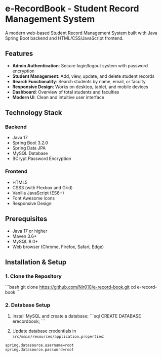 # e-RecordBook - Student Record Management System

A modern web-based Student Record Management System built with Java Spring Boot backend and HTML/CSS/JavaScript frontend.

## Features

- **Admin Authentication**: Secure login/logout system with password encryption
- **Student Management**: Add, view, update, and delete student records
- **Search Functionality**: Search students by name, email, or faculty
- **Responsive Design**: Works on desktop, tablet, and mobile devices
- **Dashboard**: Overview of total students and faculties
- **Modern UI**: Clean and intuitive user interface

## Technology Stack

### Backend
- Java 17
- Spring Boot 3.2.0
- Spring Data JPA
- MySQL Database
- BCrypt Password Encryption

### Frontend
- HTML5
- CSS3 (with Flexbox and Grid)
- Vanilla JavaScript (ES6+)
- Font Awesome Icons
- Responsive Design

## Prerequisites

- Java 17 or higher
- Maven 3.6+
- MySQL 8.0+
- Web browser (Chrome, Firefox, Safari, Edge)

## Installation & Setup

### 1. Clone the Repository
\`\`\`bash
git clone https://github.com/Nir010/e-record-book.git
cd e-record-book
\`\`\`

### 2. Database Setup
1. Install MySQL and create a database:
\`\`\`sql
CREATE DATABASE erecordbook;
\`\`\`

2. Update database credentials in `src/main/resources/application.properties`:
```properties
spring.datasource.username=root
spring.datasource.password=root
